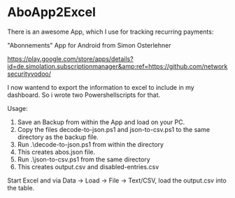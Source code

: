 # AboApp2Excel
There is an awesome App, which I use for tracking recurring payments:

"Abonnements" App for Android from Simon Osterlehner

https://play.google.com/store/apps/details?id=de.simolation.subscriptionmanager&amp;ref=https://github.com/networksecurityvodoo/


I now wantend to export the information to excel to include in my dashboard.
So i wrote two Powershellscripts for that.

Usage:
1. Save an Backup from within the App and load on your PC.
2. Copy the files decode-to-json.ps1 and json-to-csv.ps1 to the same directory as the backup file.
3. Run .\decode-to-json.ps1 from within the directory 
4. This creates abos.json file.
5. Run .\json-to-csv.ps1 from the same directory
6. This creates output.csv and disabled-entries.csv 

Start Excel and via Data -> Load -> File -> Text/CSV, load the output.csv into the table.
